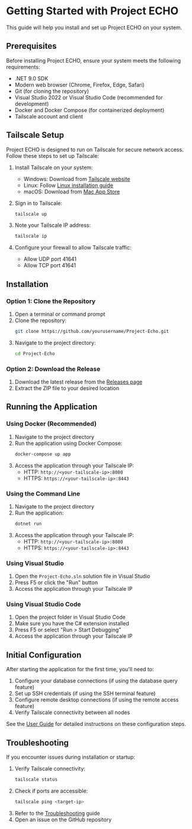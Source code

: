 # Getting Started with Project ECHO

This guide will help you install and set up Project ECHO on your system.

## Prerequisites

Before installing Project ECHO, ensure your system meets the following requirements:

- .NET 9.0 SDK
- Modern web browser (Chrome, Firefox, Edge, Safari)
- Git (for cloning the repository)
- Visual Studio 2022 or Visual Studio Code (recommended for development)
- Docker and Docker Compose (for containerized deployment)
- Tailscale account and client

## Tailscale Setup

Project ECHO is designed to run on Tailscale for secure network access. Follow these steps to set up Tailscale:

1. Install Tailscale on your system:
   - Windows: Download from [Tailscale website](https://tailscale.com/download)
   - Linux: Follow [Linux installation guide](https://tailscale.com/download/linux)
   - macOS: Download from [Mac App Store](https://apps.apple.com/app/tailscale/id1475387142)

2. Sign in to Tailscale:
   ```bash
   tailscale up
   ```

3. Note your Tailscale IP address:
   ```bash
   tailscale ip
   ```

4. Configure your firewall to allow Tailscale traffic:
   - Allow UDP port 41641
   - Allow TCP port 41641

## Installation

### Option 1: Clone the Repository

1. Open a terminal or command prompt
2. Clone the repository:
   ```bash
   git clone https://github.com/yourusername/Project-Echo.git
   ```
3. Navigate to the project directory:
   ```bash
   cd Project-Echo
   ```

### Option 2: Download the Release

1. Download the latest release from the [Releases page](https://github.com/yourusername/Project-Echo/releases)
2. Extract the ZIP file to your desired location

## Running the Application

### Using Docker (Recommended)

1. Navigate to the project directory
2. Run the application using Docker Compose:
   ```bash
   docker-compose up app
   ```
3. Access the application through your Tailscale IP:
   - HTTP: `http://<your-tailscale-ip>:8080`
   - HTTPS: `https://<your-tailscale-ip>:8443`

### Using the Command Line

1. Navigate to the project directory
2. Run the application:
   ```bash
   dotnet run
   ```
3. Access the application through your Tailscale IP:
   - HTTP: `http://<your-tailscale-ip>:8080`
   - HTTPS: `https://<your-tailscale-ip>:8443`

### Using Visual Studio

1. Open the `Project-Echo.sln` solution file in Visual Studio
2. Press F5 or click the "Run" button
3. Access the application through your Tailscale IP

### Using Visual Studio Code

1. Open the project folder in Visual Studio Code
2. Make sure you have the C# extension installed
3. Press F5 or select "Run > Start Debugging"
4. Access the application through your Tailscale IP

## Initial Configuration

After starting the application for the first time, you'll need to:

1. Configure your database connections (if using the database query feature)
2. Set up SSH credentials (if using the SSH terminal feature)
3. Configure remote desktop connections (if using the remote access feature)
4. Verify Tailscale connectivity between all nodes

See the [User Guide](/Documentation/user-guide) for detailed instructions on these configuration steps.

## Troubleshooting

If you encounter issues during installation or startup:
1. Verify Tailscale connectivity:
   ```bash
   tailscale status
   ```
2. Check if ports are accessible:
   ```bash
   tailscale ping <target-ip>
   ```
3. Refer to the [Troubleshooting](troubleshooting.md) guide
4. Open an issue on the GitHub repository 